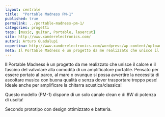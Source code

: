 ```yaml
---
layout: centrale
title:  "Portable Madness PM-1"
published: true
permalink: ../portable-madness-pm-1/
categories: progetti
tags: [music, guitar, Portable, lasercut]
sito: http://www.xanderelectronics.com/
autori: Arturo Guadalupi
copertina: http://www.xanderelectronics.com/wordpress/wp-content/uploads/2014/01/DSC04904.jpg
meta: Il Portable Madness è un progetto da me realizzato che unisce il calore e il fascino del valvolare alla comodità di un amplificatore portatile.
---
```

Il Portable Madness è un progetto da me realizzato che unisce il calore e il fascino del valvolare alla comodità di un amplificatore portatile. Pensato per essere portato al parco, al mare o ovunque si possa avvertire la necessità di ascoltare musica con buona qualità e senza dover trasportare troppo peso! Ideale anche per amplificare la chitarra acustica/classica!

Questo modello (PM-1) dispone di un solo canale clean e di 8W di potenza di uscita!

Secondo prototipo con design ottimizzato e batteria.
